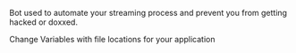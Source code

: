 Bot used to automate your streaming process and prevent you from getting hacked or doxxed.

Change Variables with file locations for your application